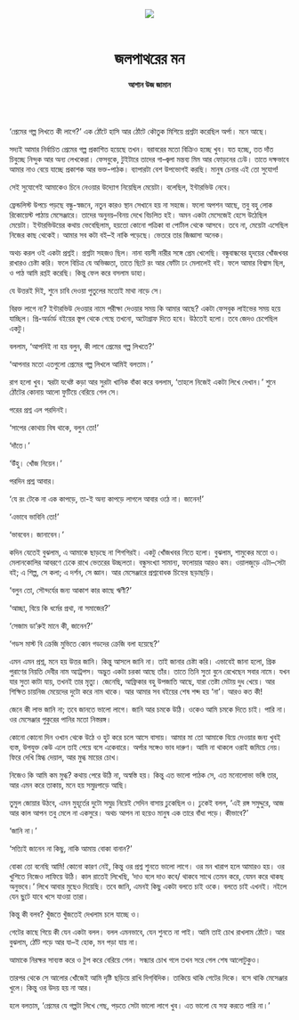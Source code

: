<div align=center>
<img src=https://images.prothomalo.com/prothomalo-bangla%2F2020-09%2Fcb8aae1b-bdf2-48f1-9919-56204030faa3%2FAasanuzzman.png?rect=0%2C0%2C1774%2C931&w=1200&ar=40%3A21&auto=format%2Ccompress&ogImage=true&mode=crop&overlay=&overlay_position=bottom&overlay_width_pct=1 />
<br><br>
<h1>জলপাথরের মন</h1> 
<h4>আশান উজ জামান</h4>
<br><br>
</div>

‘প্রেমের গল্প লিখতে কী লাগে?’ এক ঠোঁটে হাসি আর ঠোঁটে কৌতুক মিশিয়ে প্রশ্নটা করেছিল অর্পা। মনে আছে।

সদ্যই আমার নির্বাচিত প্রেমের গল্প প্রকাশিত হয়েছে তখন। বরাবরের মতো বিক্রিও হচ্ছে খুব। যত হচ্ছে, তত দাঁত চিবুচ্ছে নিন্দুক আর অন্য লেখকেরা। ফেসবুকে, টুইটারে তাদের গা–জ্বলা মন্তব্য মিম আর ফোড়নের ঢেউ। তাতে দক্ষভাবে আমার নাও বেয়ে যাচ্ছে প্রকাশক আর ভক্ত-পাঠক। ব্যাপারটা বেশ উপভোগই করছি। মানুষ চেনার এই তো সুযোগ!

সেই সুযোগেই আমাকেও চিনে নেওয়ার উদ্যোগ নিয়েছিল মেয়েটা। বলেছিল, ইন্টারভিউ নেবে।

ফ্রেন্ডলিস্ট উপচে পড়ছে বন্ধু-স্বজনে, নতুন কারও স্থান সেখানে হয় না সহজে। ফলো অপশন আছে, তবু বহু লোক রিকোয়েস্ট পাঠায় মেসেঞ্জারে। তাদের অনুনয়–বিনয় দেখে বিচলিত হই। অমন একটা মেসেজেই হেসে উঠেছিল মেয়েটা। ইন্টারভিউয়ের কথায় ভেবেছিলাম, হয়তো কোনো পত্রিকা বা পোর্টাল থেকে আসবে। তবে না, মেয়েটা এসেছিল নিজের কাছ থেকেই। আমার সব কটা বই–ই নাকি পড়েছে। ভেতরে তার জিজ্ঞাসা অনেক।

অথচ করল ওই একটা প্রশ্নই। প্রশ্নটা সহজও ছিল। নানা বয়সী নারীর সঙ্গে প্রেম খেলেছি। বন্ধুবান্ধবের হৃদয়ের খোঁজখবর রাখারও চেষ্টা করি। ফলে বিচিত্র যে অভিজ্ঞতা, তাতে ছিটে রং আর ফোঁটা ঢং মেলালেই বই। ফলে আমার বিশ্বাস ছিল, ও পাঠ আমি রপ্তই করেছি। কিন্তু ফেল করে বসলাম ডাহা।

যে উত্তরই দিই, শুনে চাবি দেওয়া পুতুলের মতোই মাথা নাড়ে সে।

বিরক্ত লাগে না? ইন্টারভিউ দেওয়ার নামে পরীক্ষা দেওয়ার সময় কি আমার আছে? একটা ফেসবুক লাইভের সময় হয়ে যাচ্ছিল। প্রি-অর্ডার্ড বইয়ের স্তূপ থেকে গেছে তখনো, অটোগ্রাফ দিতে হবে। উঠতেই হলো। তবে জেদও চেপেছিল একটু।

বললাম, ‘আপনিই না হয় বলুন, কী লাগে প্রেমের গল্প লিখতে?’

‘আপনার মতো এতগুলো প্রেমের গল্প লিখলে আমিই বলতাম।’

রাগ হলো খুব। স্বরটা যথেষ্ট কড়া আর সুরটা খানিক বাঁকা করে বললাম, ‘তাহলে নিজেই একটা লিখে দেখান।’ শুনে ঠোঁটের কোনায় আলো ফুটিয়ে বেরিয়ে গেল সে।

পরের প্রশ্ন এল পরদিনই।

‘সাপের কোথায় বিষ থাকে, বলুন তো!’

‘দাঁতে।’

‘উঁহু। খোঁজ নিয়েন।’

পরদিন প্রশ্ন আবার।

‘যে রং টেকে না এক কাপড়ে, তা-ই অন্য কাপড়ে লাগলে আবার ওঠে না। জানেন!’

‘এভাবে ভাবিনি তো!’

‘ভাববেন। জানাবেন।’

কদিন যেতেই বুঝলাম, এ আমাকে ছাড়ছে না শিগগিরই। একটু খোঁজখবর নিতে হলো। বুঝলাম, শামুকের মতো ও। মেলানকোলির আবরণে ঢেকে রাখে ভেতরের উচ্ছলতা। বন্ধুসংখ্যা সামান্য, ফলোয়ার আরও কম। ওয়ালজুড়ে এটা–সেটা বই; এ শিল্প, সে কলা; এ দর্শন, সে জ্ঞান। আর মেসেঞ্জারে প্রশ্নবোধক চিহ্নের ছড়াছড়ি।

‘বলুন তো, সৌন্দর্যের জন্য আকাশ কার কাছে ঋণী?’

‘আচ্ছা, বিয়ে কি ধর্মের প্রথা, না সমাজের?’

‘সেজাম ডা’রুই মানে কী, জানেন?’

‘গডস মাস্ট বি ক্রেজি মুভিতে কোন গডদের ক্রেজি বলা হয়েছে?’

এমন এমন প্রশ্ন, মনে হয় উত্তর জানি। কিন্তু আসলে জানি না। তাই জানার চেষ্টা করি। এভাবেই জানা হলো, গ্রিক পুরাণের নিয়তি দেবীর নাম অ্যাট্রপস। অদ্ভুত একটা চরকা আছে তাঁর। তাতে তিনি সুতা বুনে রেখেছেন সবার নামে। যখন যার সুতা কাটা যায়, তখনই তার মৃত্যু। জেনেছি, আফ্রিকার বহু উপজাতি আছে, যারা তেষ্টা মেটায় দুধ খেয়ে। আর শিক্ষিত চায়নিজ মেয়েদের দুটো করে নাম থাকে। আর আমার সব বইয়ের শেষ শব্দ হয় ‘না’। আরও কত কী!

জেনে কী লাভ জানি না; তবে জানতে ভালো লাগে। জানি আর চমকে উঠি। ওকেও আমি চমকে দিতে চাই। পারি না। ওর মেসেঞ্জার পুকুরের পানির মতো নিস্তরঙ্গ।

কোনো কোনো দিন ওখান থেকে উঠে ও হুট করে চলে আসে বাসায়। আমার মা তো আমাকে বিয়ে দেওয়ার জন্য খুবই ব্যস্ত, উপযুক্ত কেউ এলে তাই পেয়ে বসে একেবারে। অর্পার সঙ্গেও ভাব দারুণ। আমি না থাকলে ওরাই জমিয়ে নেয়। ফিরে দেখি স্নিগ্ধ দেয়াল, আর মুগ্ধ মায়ের চোখ।

নিজেও কি আমি কম মুগ্ধ? কথায় পেরে উঠি না, অস্বস্তি হয়। কিন্তু এত ভালো পাঠক সে, এত মনোলোভা ভঙ্গি তার, আর এমন করে তাকায়, মনে হয় সমুদ্রপাড়ে আছি।

তুমুল জোয়ার উঠবে, এমন মুহূর্তের দুটো সমুদ্র নিয়েই সেদিন বাসায় ঢুকেছিল ও। ঢুকেই বলল, ‘এই রঙ্গ সমুদ্দুরে, আজ আর কাল আপন তবু মেলে না একসুরে। অথচ আপন না হয়েও মানুষ এক তারে বাঁধা পড়ে। কীভাবে?’

‘জানি না।’

‘সত্যিই জানেন না কিছু, নাকি আমায় বোকা বানান?’

বোকা তো বনেছি আমি! কোনো কারণ নেই, কিন্তু ওর প্রশ্ন শুনতে ভালো লাগে। ওর মন খারাপ হলে আমারও হয়। ওর খুশিতে নিজেও লাফিয়ে উঠি। কাল রাতেই লিখেছি, ‘দাও বলে দাও কবে/ থাকবে সাথে তেমন করে, যেমন করে থাকছ অনুভবে।’ লিখে আবার মুছেও দিয়েছি। তবে জানি, এমনই কিছু একটা বলতে চাই ওকে। বলতে চাই এখনই। নইলে যেন ছুটে যাবে খসে যাওয়া তারা।

কিন্তু কী বলব? খুঁজতে খুঁজতেই দেখলাম চলে যাচ্ছে ও।

গেটের কাছে গিয়ে কী যেন একটা বলল। বলল এমনভাবে, যেন শুনতে না পাই। আমি তাই চোখ রাখলাম ঠোঁটে। আর বুঝলাম, ঠোঁট পড়ে আর যা–ই হোক, মন পড়া যায় না।

আমাকে নিরক্ষর সাব্যস্ত করে ও টুপ করে বেরিয়ে গেল। সন্ধ্যার চোখ গলে তখন সরে গেল শেষ আলোটুকুও।

তারপর থেকে সে আলোর খোঁজেই আমি দৃষ্টি ছড়িয়ে রাখি দিগ্​বিদিক। তাকিয়ে থাকি গেটের দিকে। বসে থাকি মেসেঞ্জার খুলে। কিন্তু ওর উদয় হয় না আর।

হলে বলতাম, ‘প্রেমের যে গল্পটা লিখে গেছ, পড়তে সেটা ভালো লাগে খুব। এত ভালো যে সহ্য করতে পারি না।’

